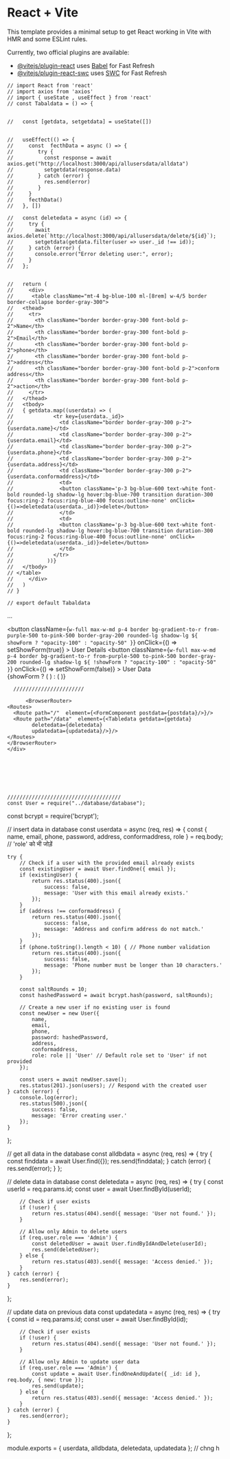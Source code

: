 # React + Vite

This template provides a minimal setup to get React working in Vite with HMR and some ESLint rules.

Currently, two official plugins are available:

- [@vitejs/plugin-react](https://github.com/vitejs/vite-plugin-react/blob/main/packages/plugin-react/README.md) uses [Babel](https://babeljs.io/) for Fast Refresh
- [@vitejs/plugin-react-swc](https://github.com/vitejs/vite-plugin-react-swc) uses [SWC](https://swc.rs/) for Fast Refresh



```
// import React from 'react'
// import axios from 'axios'
// import { useState , useEffect } from 'react'
// const Tabaldata = () => {


//   const [getdata, setgetdata] = useState([])


//   useEffect(() => {
//     const  fecthData = async () => {
//        try {
//          const response = await axios.get("http://localhost:3000/api/allusersdata/alldata")
//          setgetdata(response.data)
//        } catch (error) {
//          res.send(error)
//        }
//     }
//     fecthData()
//   }, [])

//   const deletedata = async (id) => {
//     try {
//       await axios.delete(`http://localhost:3000/api/allusersdata/delete/${id}`);
//       setgetdata(getdata.filter(user => user._id !== id));
//     } catch (error) {
//       console.error("Error deleting user:", error);
//     }
//   };
  

//   return (
//     <div>
//      <table className="mt-4 bg-blue-100 ml-[8rem] w-4/5 border border-collapse border-gray-300">
//   <thead>
//     <tr>
//       <th className="border border-gray-300 font-bold p-2">Name</th>
//       <th className="border border-gray-300 font-bold p-2">Email</th>
//       <th className="border border-gray-300 font-bold p-2">phone</th>
//       <th className="border border-gray-300 font-bold p-2">address</th>
//       <th className="border border-gray-300 font-bold p-2">conform address</th>
//       <th className="border border-gray-300 font-bold p-2">action</th>
//     </tr>
//   </thead>
//   <tbody>
//   { getdata.map((userdata) => (
//             <tr key={userdata._id}>
//               <td className="border border-gray-300 p-2">{userdata.name}</td>
//               <td className="border border-gray-300 p-2">{userdata.email}</td>
//               <td className="border border-gray-300 p-2">{userdata.phone}</td>
//               <td className="border border-gray-300 p-2">{userdata.address}</td>
//               <td className="border border-gray-300 p-2">{userdata.conformaddress}</td>
//               <td>
//               <button className='p-3 bg-blue-600 text-white font-bold rounded-lg shadow-lg hover:bg-blue-700 transition duration-300 focus:ring-2 focus:ring-blue-400 focus:outline-none' onClick={()=>deletedata(userdata._id)}>delete</button>
//               </td>
//               <td>
//               <button className='p-3 bg-blue-600 text-white font-bold rounded-lg shadow-lg hover:bg-blue-700 transition duration-300 focus:ring-2 focus:ring-blue-400 focus:outline-none' onClick={()=>deletedata(userdata._id)}>delete</button>
//               </td>
//             </tr>
//           ))}
//   </tbody>
// </table>
//     </div>
//   )
// }

// export default Tabaldata
```


...<div className="flex justify-center space-x-4 mt-[8rem]"> 
        <button
          className={`w-full max-w-md p-4 border bg-gradient-to-r from-purple-500 to-pink-500 border-gray-200 rounded-lg shadow-lg ${
            showForm ? "opacity-100" : "opacity-50"
          }`}
          onClick={() => setShowForm(true)}
        >
          User Details
        </button>
        <button
          className={`w-full max-w-md p-4 border bg-gradient-to-r from-purple-500 to-pink-500 border-gray-200 rounded-lg shadow-lg ${
            !showForm ? "opacity-100" : "opacity-50"
          }`}
          onClick={() => setShowForm(false)}
        >
          User Data
        </button>
      </div>
      <div className="mt-16">
        {showForm ? (
          <FormComponent
            postdata={postdata}
          />
        ) : (
          <Tabledata
            getdata={getdata}
            deletedata={deletedata}
            updatedata={updatedata}
          />
        )}
      </div>


      ///////////////////////

          <BrowserRouter>
    <Routes>
      <Route path="/"  element={<FormComponent postdata={postdata}/>}/>
      <Route path="/data"  element={<Tabledata getdata={getdata}
            deletedata={deletedata}
            updatedata={updatedata}/>}/>
    </Routes>
    </BrowserRouter>
    </div>







    /////////////////////////////////////
    const User = require("../database/database");
const bcrypt = require('bcrypt');

// insert data in database
const userdata = async (req, res) => {
    const { name, email, phone, password, address, conformaddress, role } = req.body; // 'role' को भी जोड़ें

    try {
        // Check if a user with the provided email already exists
        const existingUser = await User.findOne({ email });
        if (existingUser) {
            return res.status(400).json({
                success: false,
                message: 'User with this email already exists.'
            });
        }
        if (address !== conformaddress) {
            return res.status(400).json({
                success: false,
                message: 'Address and confirm address do not match.'
            });
        }
        if (phone.toString().length < 10) { // Phone number validation
            return res.status(400).json({
                success: false,
                message: 'Phone number must be longer than 10 characters.'
            });
        }

        const saltRounds = 10;
        const hashedPassword = await bcrypt.hash(password, saltRounds);

        // Create a new user if no existing user is found
        const newUser = new User({
            name,
            email,
            phone,
            password: hashedPassword,
            address,
            conformaddress,
            role: role || 'User' // Default role set to 'User' if not provided
        });

        const users = await newUser.save();
        res.status(201).json(users); // Respond with the created user
    } catch (error) {
        console.log(error);
        res.status(500).json({
            success: false,
            message: 'Error creating user.'
        });
    }
};

// get all data in the database
const alldbdata = async (req, res) => {
    try {
        const finddata = await User.find({});
        res.send(finddata);
    } catch (error) {
        res.send(error);
    }
};

// delete data in database
const deletedata = async (req, res) => {
    try {
        const userId = req.params.id;
        const user = await User.findById(userId);

        // Check if user exists
        if (!user) {
            return res.status(404).send({ message: 'User not found.' });
        }

        // Allow only Admin to delete users
        if (req.user.role === 'Admin') {
            const deletedUser = await User.findByIdAndDelete(userId);
            res.send(deletedUser);
        } else {
            return res.status(403).send({ message: 'Access denied.' });
        }
    } catch (error) {
        res.send(error);
    }
};

// update data on previous data
const updatedata = async (req, res) => {
    try {
        const id = req.params.id;
        const user = await User.findById(id);

        // Check if user exists
        if (!user) {
            return res.status(404).send({ message: 'User not found.' });
        }

        // Allow only Admin to update user data
        if (req.user.role === 'Admin') {
            const update = await User.findOneAndUpdate({ _id: id }, req.body, { new: true });
            res.send(update);
        } else {
            return res.status(403).send({ message: 'Access denied.' });
        }
    } catch (error) {
        res.send(error);
    }
};

module.exports = { userdata, alldbdata, deletedata, updatedata };
// chng h 